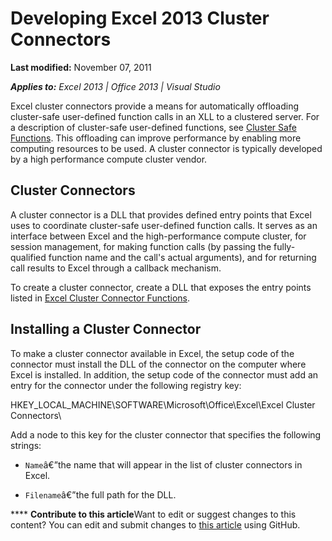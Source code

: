 
# Developing Excel 2013 Cluster Connectors

 **Last modified:** November 07, 2011

 _**Applies to:** Excel 2013 | Office 2013 | Visual Studio_

Excel cluster connectors provide a means for automatically offloading cluster-safe user-defined function calls in an XLL to a clustered server. For a description of cluster-safe user-defined functions, see  [Cluster Safe Functions](787badaf-8782-454d-a016-7eae83bbd8a9.md). This offloading can improve performance by enabling more computing resources to be used. A cluster connector is typically developed by a high performance compute cluster vendor.


## Cluster Connectors

A cluster connector is a DLL that provides defined entry points that Excel uses to coordinate cluster-safe user-defined function calls. It serves as an interface between Excel and the high-performance compute cluster, for session management, for making function calls (by passing the fully-qualified function name and the call's actual arguments), and for returning call results to Excel through a callback mechanism.

To create a cluster connector, create a DLL that exposes the entry points listed in  [Excel Cluster Connector Functions](65927ef9-29f7-499a-a1c1-6f672c09bb6b.md).


## Installing a Cluster Connector

To make a cluster connector available in Excel, the setup code of the connector must install the DLL of the connector on the computer where Excel is installed. In addition, the setup code of the connector must add an entry for the connector under the following registry key:

HKEY_LOCAL_MACHINE\SOFTWARE\Microsoft\Office\Excel\Excel Cluster Connectors\

Add a node to this key for the cluster connector that specifies the following strings:


-  `Name`â€”the name that will appear in the list of cluster connectors in Excel.
    
-  `Filename`â€”the full path for the DLL.
    

****   **Contribute to this article**Want to edit or suggest changes to this content? You can edit and submit changes to  [this article](https://github.com/jhershey00/VBA_Excel_Test/OpenXMLCon/articles/b538ae44-37d2-496b-b6e7-b0e39f6e38cb.md) using GitHub.

